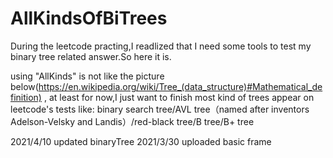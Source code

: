 # AllKindsOfBiTrees
During the leetcode practing,I readlized that I need some tools to test my binary tree related answer.So here it is.

using "AllKinds" is not like the picture below(https://en.wikipedia.org/wiki/Tree_(data_structure)#Mathematical_definition) ,
at least for now,I just want to finish most kind of trees appear on leetcode's tests like:
  binary search tree/AVL tree（named after inventors Adelson-Velsky and Landis）/red-black tree/B tree/B+ tree

2021/4/10 updated binaryTree
2021/3/30 uploaded basic frame 
